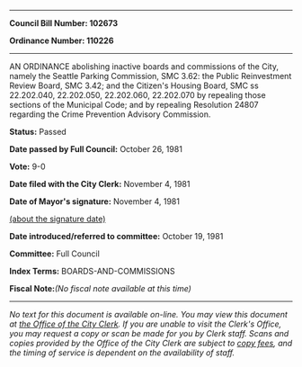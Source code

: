 

********

**Council Bill Number: 102673**
   
**Ordinance Number: 110226**
********

 AN ORDINANCE abolishing inactive boards and commissions of the City, namely the Seattle Parking Commission, SMC 3.62: the Public Reinvestment Review Board, SMC 3.42; and the Citizen's Housing Board, SMC ss 22.202.040, 22.202.050, 22.202.060, 22.202.070 by repealing those sections of the Municipal Code; and by repealing Resolution 24807 regarding the Crime Prevention Advisory Commission.

**Status:** Passed
   
**Date passed by Full Council:** October 26, 1981
   
**Vote:** 9-0
   
**Date filed with the City Clerk:** November 4, 1981
   
**Date of Mayor's signature:** November 4, 1981
   
[(about the signature date)](/~public/approvaldate.htm)
   
   
   
**Date introduced/referred to committee:** October 19, 1981
   
**Committee:** Full Council
   
   
**Index Terms:** BOARDS-AND-COMMISSIONS

**Fiscal Note:**_(No fiscal note available at this time)_
********

_No text for this document is available on-line. You may view this document at [the Office of the City Clerk](http://www.seattle.gov/leg/clerk/contactUs.htm). If you are unable to visit the Clerk's Office, you may request a copy or scan be made for you by Clerk staff. Scans and copies provided by the Office of the City Clerk are subject to [copy fees](http://clerk.seattle.gov/~public/clerkfees.htm), and the timing of service is dependent on the availability of staff._

